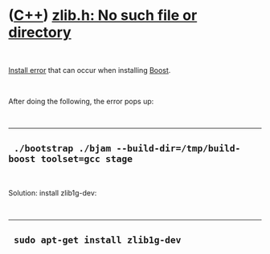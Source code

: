 



 

 

 

 

 

([C++](Cpp.htm)) [zlib.h: No such file or directory](CppInstallErrorZlibHnoSuchFileOrDirectory.htm)
===================================================================================================

 

[Install error](CppInstallError.htm) that can occur when installing
[Boost](CppBoost.htm).

 

After doing the following, the error pops up:

 

  ----------------------------------------------------------------------
  ` ./bootstrap ./bjam --build-dir=/tmp/build-boost toolset=gcc stage`
  ----------------------------------------------------------------------

 

Solution: install zlib1g-dev:

 

  ------------------------------------
  ` sudo apt-get install zlib1g-dev`
  ------------------------------------

 

 

 

 

 





 



